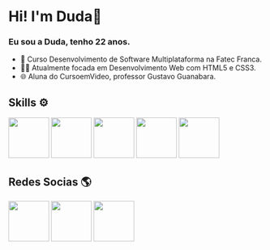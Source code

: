 # Hi! I'm Duda👋
  
### Eu sou a Duda, tenho 22 anos. 

- 📘 Curso Desenvolvimento de Software Multiplataforma na Fatec Franca.
- 👩‍💻 Atualmente focada em Desenvolvimento Web com HTML5 e CSS3.
- 🌐 Aluna do CursoemVideo, professor Gustavo Guanabara.

## Skills ⚙️
<a href="https://html.spec.whatwg.org/dev/"><img src="https://cdn.pixabay.com/photo/2017/08/05/11/16/logo-2582748_1280.png" width="80"></a>
<a href="https://css-tricks.com/"><img src="https://cdn.pixabay.com/photo/2017/08/05/11/16/logo-2582747_1280.png" width="80"></a>
<a href="https://www.figma.com/about/"><img src="https://cdn.icon-icons.com/icons2/2429/PNG/512/figma_logo_icon_147289.png" width="80"></a>
<a href="https://www.adobe.com/br/products/illustrator.html"><img src="https://www.imagensempng.com.br/wp-content/uploads/2020/12/illustrator.png" width="80"></a>
<a href="https://git-scm.com/about"><img src="https://git-scm.com/images/logos/downloads/Git-Icon-1788C.png" width="80"></a>

## Redes Socias 🌎 

<a href="https://www.linkedin.com/in/eduarda-matos/" target="_blank"><img src="https://icons.iconarchive.com/icons/graphicloads/papercut-social/96/Linkedin-icon.png" width="80"></a>
<a href="https://www.instagram.com/dudaarianne/" target="_blank"><img src="https://icons.iconarchive.com/icons/graphicloads/papercut-social/96/Instagram-icon.png" width="80"></a>
<a href="https://twitter.com/duda_mdev" target="_blank"><img src="https://icons.iconarchive.com/icons/graphicloads/papercut-social/96/Twitter-icon.png" width="80"></a>
